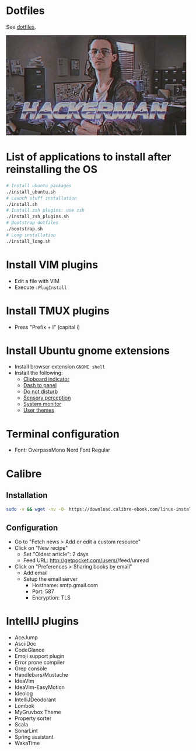 # Dotfiles

See [dotfiles](http://dotfiles.github.io).

![dotfiles](dotfiles.gif)

# List of applications to install after reinstalling the OS

```bash
# Install ubuntu packages
./install_ubuntu.sh
# Launch stuff installation
./install.sh
# Install zsh plugins: use zsh
./install_zsh_plugins.sh
# Bootstrap dotfiles
./bootstrap.sh
# Long installation
./install_long.sh
```

# Install VIM plugins

- Edit a file with VIM
- Execute `:PlugInstall`

# Install TMUX plugins

- Press "Prefix + I" (capital i)

# Install Ubuntu gnome extensions

- Install browser extension `GNOME shell`
- Install the following:
  - [Clipboard indicator](https://extensions.gnome.org/extension/779/clipboard-indicator/)
  - [Dash to panel](https://extensions.gnome.org/extension/1160/dash-to-panel/)
  - [Do not disturb](https://extensions.gnome.org/extension/964/do-not-disturb-button/)
  - [Sensory perception](https://extensions.gnome.org/extension/1145/sensory-perception/)
  - [System monitor](https://extensions.gnome.org/extension/120/system-monitor/)
  - [User themes](https://extensions.gnome.org/extension/19/user-themes/)

# Terminal configuration

- Font: OverpassMono Nerd Font Regular

# Calibre

## Installation

```bash
sudo -v && wget -nv -O- https://download.calibre-ebook.com/linux-installer.sh | sudo sh /dev/stdin
```
## Configuration

- Go to "Fetch news > Add or edit a custom resource"
- Click on "New recipe"
  - Set "Oldest article": 2 days
  - Feed URL: http://getpocket.com/users/<username>/feed/unread
- Click on "Preferences > Sharing books by email"
  - Add email
  - Setup the email server
    - Hostname: smtp.gmail.com
    - Port: 587
    - Encryption: TLS

# IntellIJ plugins

- AceJump
- AsciiDoc
- CodeGlance
- Emoji support plugin
- Error prone compiler
- Grep console
- Handlebars/Mustache
- IdeaVim
- IdeaVim-EasyMotion
- Ideolog
- IntelliJDeodorant
- Lombok
- MyGruvbox Theme
- Property sorter
- Scala
- SonarLint
- Spring assistant
- WakaTime

